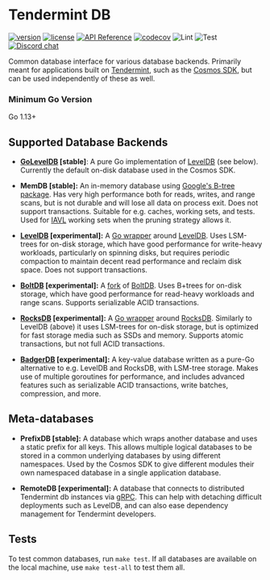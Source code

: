 # Tendermint DB 

[![version](https://img.shields.io/github/tag/tendermint/tm-db.svg)](https://github.com/tendermint/tm-db/releases/latest)
[![license](https://img.shields.io/github/license/tendermint/tm-db.svg)](https://github.com/tendermint/tm-db/blob/master/LICENSE)
[![API Reference](https://camo.githubusercontent.com/915b7be44ada53c290eb157634330494ebe3e30a/68747470733a2f2f676f646f632e6f72672f6769746875622e636f6d2f676f6c616e672f6764646f3f7374617475732e737667)](https://pkg.go.dev/github.com/tendermint/tm-db)
[![codecov](https://codecov.io/gh/tendermint/tm-db/branch/master/graph/badge.svg)](https://codecov.io/gh/tendermint/tm-db)
![Lint](https://github.com/tendermint/tm-db/workflows/Lint/badge.svg?branch=master)
![Test](https://github.com/tendermint/tm-db/workflows/Test/badge.svg?branch=master)
[![Discord chat](https://img.shields.io/discord/669268347736686612.svg)](https://discord.gg/AzefAFd)

Common database interface for various database backends. Primarily meant for applications built on [Tendermint](https://github.com/tendermint/tendermint), such as the [Cosmos SDK](https://github.com/cosmos/cosmos-sdk), but can be used independently of these as well.

### Minimum Go Version

Go 1.13+

## Supported Database Backends

- **[GoLevelDB](https://github.com/syndtr/goleveldb) [stable]**: A pure Go implementation of [LevelDB](https://github.com/google/leveldb) (see below). Currently the default on-disk database used in the Cosmos SDK.

- **MemDB [stable]:** An in-memory database using [Google's B-tree package](https://github.com/tidwall/btree). Has very high performance both for reads, writes, and range scans, but is not durable and will lose all data on process exit. Does not support transactions. Suitable for e.g. caches, working sets, and tests. Used for [IAVL](https://github.com/tendermint/iavl) working sets when the pruning strategy allows it.

- **[LevelDB](https://github.com/google/leveldb) [experimental]:** A [Go wrapper](https://github.com/jmhodges/levigo) around [LevelDB](https://github.com/google/leveldb). Uses LSM-trees for on-disk storage, which have good performance for write-heavy workloads, particularly on spinning disks, but requires periodic compaction to maintain decent read performance and reclaim disk space. Does not support transactions.

- **[BoltDB](https://github.com/etcd-io/bbolt) [experimental]:** A [fork](https://github.com/etcd-io/bbolt) of [BoltDB](https://github.com/boltdb/bolt). Uses B+trees for on-disk storage, which have good performance for read-heavy workloads and range scans. Supports serializable ACID transactions.

- **[RocksDB](https://github.com/cosmos/gorocksdb) [experimental]:** A [Go wrapper](https://github.com/cosmos/gorocksdb) around [RocksDB](https://rocksdb.org). Similarly to LevelDB (above) it uses LSM-trees for on-disk storage, but is optimized for fast storage media such as SSDs and memory. Supports atomic transactions, but not full ACID transactions.

- **[BadgerDB](https://github.com/dgraph-io/badger) [experimental]:** A key-value database written as a pure-Go alternative to e.g. LevelDB and RocksDB, with LSM-tree storage. Makes use of multiple goroutines for performance, and includes advanced features such as serializable ACID transactions, write batches, compression, and more.

## Meta-databases

- **PrefixDB [stable]:** A database which wraps another database and uses a static prefix for all keys. This allows multiple logical databases to be stored in a common underlying databases by using different namespaces. Used by the Cosmos SDK to give different modules their own namespaced database in a single application database.

- **RemoteDB [experimental]:** A database that connects to distributed Tendermint db instances via [gRPC](https://grpc.io/). This can help with detaching difficult deployments such as LevelDB, and can also ease dependency management for Tendermint developers.

## Tests

To test common databases, run `make test`. If all databases are available on the local machine, use `make test-all` to test them all.
